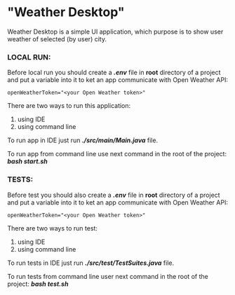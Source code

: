 # "Weather Desktop"

Weather Desktop is a simple UI application, which purpose 
is to show user weather of selected (by user) city.  

### LOCAL RUN:

Before local run you should create a
<b><i>.env</i></b> file in
<b>root</b> directory of a project and put a variable
into it to ket an app communicate with Open Weather API:<br>

    openWeatherToken="<your Open Weather token>"

There are two ways to run this application:
1. using IDE
2. using command line

To run app in IDE just run <b><i>./src/main/Main.java</i></b> file.

To run app from command line use next command in the root 
of the project:
<i><b>bash start.sh</b></i><br>

### TESTS:

Before test you should also create a
<b><i>.env</i></b> file in
<b>root</b> directory of a project and put a variable
into it to ket an app communicate with Open Weather API:<br>

    openWeatherToken="<your Open Weather token>"

There are two ways to run test:
1. using IDE
2. using command line

To run tests in IDE just run <b><i>./src/test/TestSuites.java</i></b> file.

To run tests from command line user next command in the root 
of the project:
<i><b>bash test.sh</b></i><br>